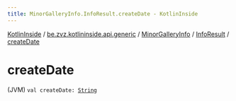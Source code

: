 ```yaml
---
title: MinorGalleryInfo.InfoResult.createDate - KotlinInside
---
```


[KotlinInside](../../../index.html) / [be.zvz.kotlininside.api.generic](../../index.html) / [MinorGalleryInfo](../index.html) / [InfoResult](index.html) / [createDate](./create-date.html)

# createDate

(JVM) `val createDate: `[`String`](https://kotlinlang.org/api/latest/jvm/stdlib/kotlin/-string/index.html)